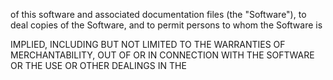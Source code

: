 

of this software and associated documentation files (the "Software"), to deal
copies of the Software, and to permit persons to whom the Software is


IMPLIED, INCLUDING BUT NOT LIMITED TO THE WARRANTIES OF MERCHANTABILITY,
OUT OF OR IN CONNECTION WITH THE SOFTWARE OR THE USE OR OTHER DEALINGS IN THE